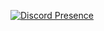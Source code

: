 [![Discord Presence](https://lanyard.matARY.dev/api/:937083750020415499)](https://discord.com/matARY/:937083750020415499)
